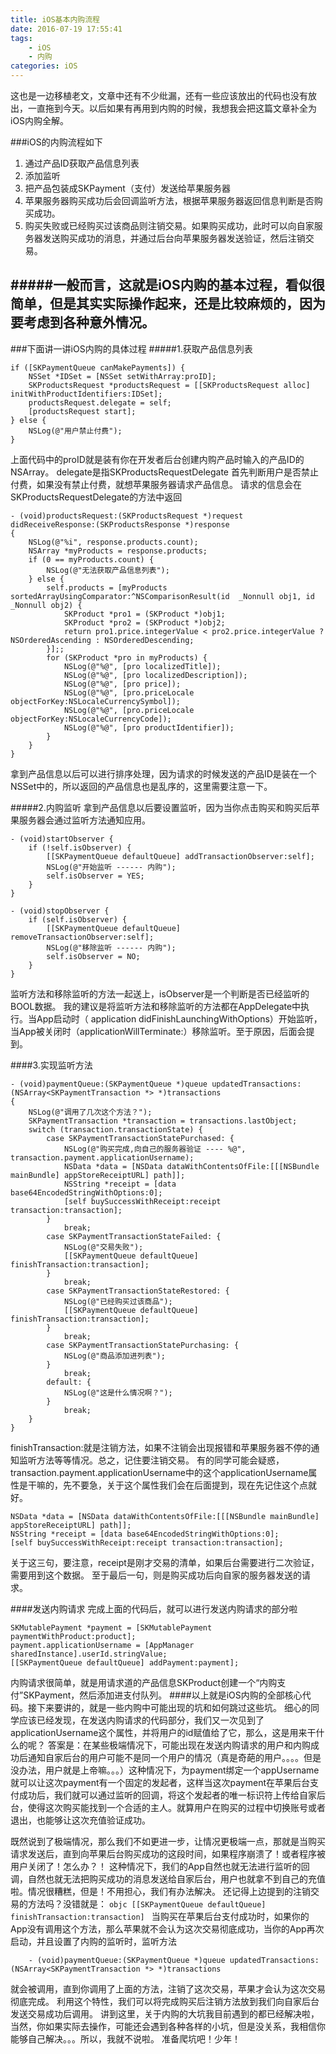 ```yaml
---
title: iOS基本内购流程
date: 2016-07-19 17:55:41
tags: 
	- iOS
	- 内购
categories: iOS
---
```

这也是一边移植老文，文章中还有不少纰漏，还有一些应该放出的代码也没有放出，一直拖到今天。以后如果有再用到内购的时候，我想我会把这篇文章补全为iOS内购全解。

<!-- more -->

###iOS的内购流程如下

1. 通过产品ID获取产品信息列表
2. 添加监听
3. 把产品包装成SKPayment（支付）发送给苹果服务器
4. 苹果服务器购买成功后会回调监听方法，根据苹果服务器返回信息判断是否购买成功。
5. 购买失败或已经购买过该商品则注销交易。如果购买成功，此时可以向自家服务器发送购买成功的消息，并通过后台向苹果服务器发送验证，然后注销交易。

#####一般而言，这就是iOS内购的基本过程，看似很简单，但是其实实际操作起来，还是比较麻烦的，因为要考虑到各种意外情况。
------

###下面讲一讲iOS内购的具体过程
#####1.获取产品信息列表
````objc
if ([SKPaymentQueue canMakePayments]) {
    NSSet *IDSet = [NSSet setWithArray:proID];
    SKProductsRequest *productsRequest = [[SKProductsRequest alloc] initWithProductIdentifiers:IDSet];
    productsRequest.delegate = self;
    [productsRequest start];
} else {
    NSLog(@"用户禁止付费");
}
````
上面代码中的proID就是装有你在开发者后台创建内购产品时输入的产品ID的NSArray。
delegate是指SKProductsRequestDelegate
首先判断用户是否禁止付费，如果没有禁止付费，就想苹果服务器请求产品信息。
请求的信息会在SKProductsRequestDelegate的方法中返回
````objc
- (void)productsRequest:(SKProductsRequest *)request didReceiveResponse:(SKProductsResponse *)response
{
    NSLog(@"%i", response.products.count);
    NSArray *myProducts = response.products;
    if (0 == myProducts.count) {
        NSLog(@"无法获取产品信息列表");
    } else {
        self.products = [myProducts sortedArrayUsingComparator:^NSComparisonResult(id  _Nonnull obj1, id  _Nonnull obj2) {
            SKProduct *pro1 = (SKProduct *)obj1;
            SKProduct *pro2 = (SKProduct *)obj2;
            return pro1.price.integerValue < pro2.price.integerValue ? NSOrderedAscending : NSOrderedDescending;
        }];;
        for (SKProduct *pro in myProducts) {
            NSLog(@"%@", [pro localizedTitle]);
            NSLog(@"%@", [pro localizedDescription]);
            NSLog(@"%@", [pro price]);
            NSLog(@"%@", [pro.priceLocale objectForKey:NSLocaleCurrencySymbol]);
            NSLog(@"%@", [pro.priceLocale objectForKey:NSLocaleCurrencyCode]);
            NSLog(@"%@", [pro productIdentifier]);
        }
    }
}
````
拿到产品信息以后可以进行排序处理，因为请求的时候发送的产品ID是装在一个NSSet中的，所以返回的产品信息也是乱序的，这里需要注意一下。

#####2.内购监听
拿到产品信息以后要设置监听，因为当你点击购买和购买后苹果服务器会通过监听方法通知应用。
````objc
- (void)startObserver {
    if (!self.isObserver) {
        [[SKPaymentQueue defaultQueue] addTransactionObserver:self];
        NSLog(@"开始监听 ------ 内购");
        self.isObserver = YES;
    }
}

- (void)stopObserver {
    if (self.isObserver) {
        [[SKPaymentQueue defaultQueue] removeTransactionObserver:self];
        NSLog(@"移除监听 ------ 内购");
        self.isObserver = NO;
    }
}
````
监听方法和移除监听的方法一起送上，isObserver是一个判断是否已经监听的BOOL数据。
我的建议是将监听方法和移除监听的方法都在AppDelegate中执行。当App启动时（
application didFinishLaunchingWithOptions）开始监听，当App被关闭时（applicationWillTerminate:）移除监听。至于原因，后面会提到。

####3.实现监听方法
````objc
- (void)paymentQueue:(SKPaymentQueue *)queue updatedTransactions:(NSArray<SKPaymentTransaction *> *)transactions
{
    NSLog(@"调用了几次这个方法？");
    SKPaymentTransaction *transaction = transactions.lastObject;
    switch (transaction.transactionState) {
        case SKPaymentTransactionStatePurchased: {
            NSLog(@"购买完成,向自己的服务器验证 ---- %@", transaction.payment.applicationUsername);
            NSData *data = [NSData dataWithContentsOfFile:[[[NSBundle mainBundle] appStoreReceiptURL] path]];
            NSString *receipt = [data base64EncodedStringWithOptions:0];
            [self buySuccessWithReceipt:receipt transaction:transaction];
        }
            break;
        case SKPaymentTransactionStateFailed: {
            NSLog(@"交易失败");
            [[SKPaymentQueue defaultQueue] finishTransaction:transaction];
        }
            break;
        case SKPaymentTransactionStateRestored: {
            NSLog(@"已经购买过该商品");
            [[SKPaymentQueue defaultQueue] finishTransaction:transaction];
        }
            break;
        case SKPaymentTransactionStatePurchasing: {
            NSLog(@"商品添加进列表");
        }
            break;
        default: {
            NSLog(@"这是什么情况啊？");
        }
            break;
    }
}
````
finishTransaction:就是注销方法，如果不注销会出现报错和苹果服务器不停的通知监听方法等等情况。总之，记住要注销交易。
有的同学可能会疑惑，transaction.payment.applicationUsername中的这个applicationUsername属性是干嘛的，先不要急，关于这个属性我们会在后面提到，现在先记住这个点就好。
````objc
NSData *data = [NSData dataWithContentsOfFile:[[[NSBundle mainBundle] appStoreReceiptURL] path]]; 
NSString *receipt = [data base64EncodedStringWithOptions:0];
[self buySuccessWithReceipt:receipt transaction:transaction];
````
关于这三句，要注意，receipt是刚才交易的清单，如果后台需要进行二次验证，需要用到这个数据。
至于最后一句，则是购买成功后向自家的服务器发送的请求。

####发送内购请求
完成上面的代码后，就可以进行发送内购请求的部分啦
````objc
SKMutablePayment *payment = [SKMutablePayment paymentWithProduct:product];
payment.applicationUsername = [AppManager sharedInstance].userId.stringValue;
[[SKPaymentQueue defaultQueue] addPayment:payment];
````
内购请求很简单，就是用请求道的产品信息SKProduct创建一个“内购支付”SKPayment，然后添加进支付队列。
####以上就是iOS内购的全部核心代码。接下来要讲的，就是一些内购中可能出现的坑和如何跳过这些坑。
细心的同学应该已经发现，在发送内购请求的代码部分，我们又一次见到了applicationUsername这个属性，并将用户的id赋值给了它，那么，这是用来干什么的呢？
答案是：在某些极端情况下，可能出现在发送内购请求的用户和内购成功后通知自家后台的用户可能不是同一个用户的情况（真是奇葩的用户。。。。但是没办法，用户就是上帝嘛。。。）这种情况下，为payment绑定一个appUsername就可以让这次payment有一个固定的发起者，这样当这次payment在苹果后台支付成功后，我们就可以通过监听的回调，将这个发起者的唯一标识符上传给自家后台，使得这次购买能找到一个合适的主人。就算用户在购买的过程中切换账号或者退出，也能够让这次充值验证成功。

既然说到了极端情况，那么我们不如更进一步，让情况更极端一点，那就是当购买请求发送后，直到向苹果后台购买成功的这段时间，如果程序崩溃了！或者程序被用户关闭了！怎么办？！
这种情况下，我们的App自然也就无法进行监听的回调，自然也就无法把购买成功的消息发送给自家后台，用户也就拿不到自己的充值啦。情况很糟糕，但是！不用担心，我们有办法解决。
还记得上边提到的注销交易的方法吗？没错就是：
	````objc
	[[SKPaymentQueue defaultQueue] finishTransaction:transaction]
	````
当购买在苹果后台支付成功时，如果你的App没有调用这个方法，那么苹果就不会认为这次交易彻底成功，当你的App再次启动，并且设置了内购的监听时，监听方法
````
	- (void)paymentQueue:(SKPaymentQueue *)queue updatedTransactions:(NSArray<SKPaymentTransaction *> *)transactions
````
就会被调用，直到你调用了上面的方法，注销了这次交易，苹果才会认为这次交易彻底完成。
利用这个特性，我们可以将完成购买后注销方法放到我们向自家后台发送交易成功后调用。
讲到这里，关于内购的大坑我目前遇到的都已经解决啦，当然，你如果实际去操作，可能还会遇到各种各样的小坑，但是没关系，我相信你能够自己解决。。。所以，我就不说啦。
准备爬坑吧！少年！